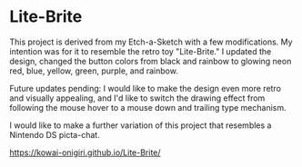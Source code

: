 # Lite-Brite

This project is derived from my Etch-a-Sketch with a few modifications. My intention was for it to resemble the retro toy "Lite-Brite." 
I updated the design, changed the button colors from black and rainbow to glowing neon red, blue, yellow, green, purple, and rainbow.

Future updates pending:
I would like to make the design even more retro and visually appealing, and I'd like to switch the drawing effect from following the mouse hover to a mouse down and 
trailing type mechanism.

I would like to make a further variation of this project that resembles a Nintendo DS picta-chat.

https://kowai-onigiri.github.io/Lite-Brite/
